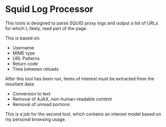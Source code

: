 Squid Log Processor
===================
This tools is designed to parse SQUID proxy logs and output a list of URLs for which I, likely, read part of the page.

This is based on:

 * Username
 * MIME type
 * URL Patterns
 * Return code
 * Time between reloads

After this tool has been run, items of interest must be extracted from the resultant data:

 * Conversion to text
 * Removal of AJAX, non-human-readable content
 * Removal of unread portions

This is a job for the second tool, which contains an interest model based on my personal browsing usage.